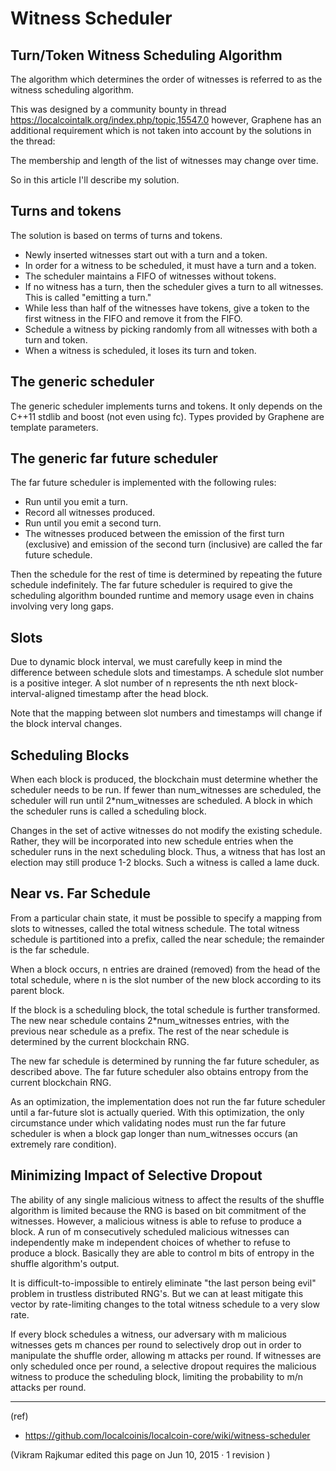 # Witness Scheduler

## Turn/Token Witness Scheduling Algorithm

The algorithm which determines the order of witnesses is referred to as the witness scheduling algorithm.

This was designed by a community bounty in thread https://localcointalk.org/index.php/topic,15547.0 however, Graphene has an additional requirement which is not taken into account by the solutions in the thread:

The membership and length of the list of witnesses may change over time.

So in this article I'll describe my solution.

## Turns and tokens

The solution is based on terms of turns and tokens.

- Newly inserted witnesses start out with a turn and a token.
- In order for a witness to be scheduled, it must have a turn and a token.
- The scheduler maintains a FIFO of witnesses without tokens.
- If no witness has a turn, then the scheduler gives a turn to all witnesses. This is called "emitting a turn."
- While less than half of the witnesses have tokens, give a token to the first witness in the FIFO and remove it from the FIFO.
- Schedule a witness by picking randomly from all witnesses with both a turn and token.
- When a witness is scheduled, it loses its turn and token.

## The generic scheduler

The generic scheduler implements turns and tokens. It only depends on the C++11 stdlib and boost (not even using fc). Types provided by Graphene are template parameters.

## The generic far future scheduler

The far future scheduler is implemented with the following rules:

- Run until you emit a turn.
- Record all witnesses produced.
- Run until you emit a second turn.
- The witnesses produced between the emission of the first turn (exclusive) and emission of the second turn (inclusive) are called the far future schedule.

Then the schedule for the rest of time is determined by repeating the future schedule indefinitely. The far future scheduler is required to give the scheduling algorithm bounded runtime and memory usage even in chains involving very long gaps.

## Slots

Due to dynamic block interval, we must carefully keep in mind the difference between schedule slots and timestamps. A schedule slot number is a positive integer. A slot number of n represents the nth next block-interval-aligned timestamp after the head block.

Note that the mapping between slot numbers and timestamps will change if the block interval changes.

## Scheduling Blocks

When each block is produced, the blockchain must determine whether the scheduler needs to be run. If fewer than num_witnesses are scheduled, the scheduler will run until 2*num_witnesses are scheduled. A block in which the scheduler runs is called a scheduling block.

Changes in the set of active witnesses do not modify the existing schedule. Rather, they will be incorporated into new schedule entries when the scheduler runs in the next scheduling block. Thus, a witness that has lost an election may still produce 1-2 blocks. Such a witness is called a lame duck.

## Near vs. Far Schedule

From a particular chain state, it must be possible to specify a mapping from slots to witnesses, called the total witness schedule. The total witness schedule is partitioned into a prefix, called the near schedule; the remainder is the far schedule.

When a block occurs, n entries are drained (removed) from the head of the total schedule, where n is the slot number of the new block according to its parent block.

If the block is a scheduling block, the total schedule is further transformed. The new near schedule contains 2*num_witnesses entries, with the previous near schedule as a prefix. The rest of the near schedule is determined by the current blockchain RNG.

The new far schedule is determined by running the far future scheduler, as described above. The far future scheduler also obtains entropy from the current blockchain RNG.

As an optimization, the implementation does not run the far future scheduler until a far-future slot is actually queried. With this optimization, the only circumstance under which validating nodes must run the far future scheduler is when a block gap longer than num_witnesses occurs (an extremely rare condition).

## Minimizing Impact of Selective Dropout

The ability of any single malicious witness to affect the results of the shuffle algorithm is limited because the RNG is based on bit commitment of the witnesses. However, a malicious witness is able to refuse to produce a block. A run of m consecutively scheduled malicious witnesses can independently make m independent choices of whether to refuse to produce a block. Basically they are able to control m bits of entropy in the shuffle algorithm's output.

It is difficult-to-impossible to entirely eliminate "the last person being evil" problem in trustless distributed RNG's. But we can at least mitigate this vector by rate-limiting changes to the total witness schedule to a very slow rate.

If every block schedules a witness, our adversary with m malicious witnesses gets m chances per round to selectively drop out in order to manipulate the shuffle order, allowing m attacks per round. If witnesses are only scheduled once per round, a selective dropout requires the malicious witness to produce the scheduling block, limiting the probability to m/n attacks per round.

***

(ref)
- https://github.com/localcoinis/localcoin-core/wiki/witness-scheduler

(Vikram Rajkumar edited this page on Jun 10, 2015 · 1 revision )


